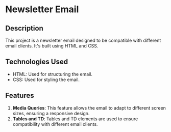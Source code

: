 
# Newsletter Email

## Description

This project is a newsletter email designed to be compatible with different email clients. It's built using HTML and CSS.

## Technologies Used

- HTML: Used for structuring the email.
- CSS: Used for styling the email.

## Features

1. **Media Queries**: This feature allows the email to adapt to different screen sizes, ensuring a responsive design.
2. **Tables and TD**: Tables and TD elements are used to ensure compatibility with different email clients.

